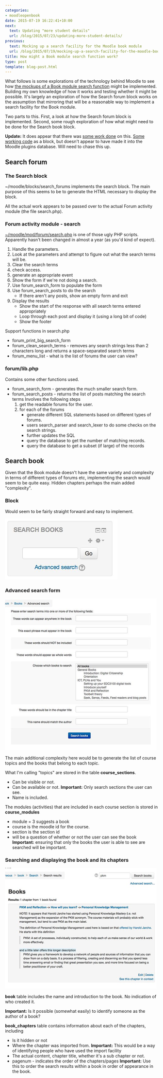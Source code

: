 ```yaml
---
categories:
- moodleopenbook
date: 2015-07-19 16:22:41+10:00
next:
  text: Updating "more student details"
  url: /blog/2015/07/23/updating-more-student-details/
previous:
  text: Mocking up a search facility for the Moodle book module
  url: /blog/2015/07/19/mocking-up-a-search-facility-for-the-moodle-book-module/
title: How might a Book module search function work?
type: post
template: blog-post.html
---
```

What follows is some explorations of the technology behind Moodle to see how [the mockups of a Book module search function](/blog/2015/07/19/mocking-up-a-search-facility-for-the-moodle-book-module/) might be implemented. Building my own knowledge of how it works and testing whether it might be possible. It's largely an exploration of how the Search forum block works on the assumption that mirroring that will be a reasonable way to implement a search facility for the Book module.

Two parts to this. First, a look at how the Search forum block is implemented. Second, some rough exploration of how what might need to be done for the Search book block.

**Update:** It does appear that there was [some work done](https://moodle.org/mod/forum/discuss.php?d=130569) on this. [Some working code](https://github.com/stronk7/moodle-block_search_books) as a block, but doesn't appear to have made it into the Moodle plugins database. Will need to chase this up.

## Search forum

### The Search block

~/moodle/blocks/search\_forums implements the search block. The main purpose of this seems to be to generate the HTML necessary to display the block.

All the actual work appears to be passed over to the actual Forum activity module (the file search.php).

### Forum activity module - search

[~/moodle/mod/forum/search.php](https://github.com/djplaner/moodle/blob/master/mod/forum/search.php) is one of those ugly PHP scripts. Apparently hasn't been changed in almost a year (as you'd kind of expect).

1. Handle the parameters.
2. Look at the parameters and attempt to figure out what the search terms will be.
3. Clear the search terms
4. check access.
5. generate an appropriate event
6. Show the form if we're not doing a search.
7. Use forum\_search\_form to populate the form
8. Use forum\_search\_posts to do the search
    - If there aren't any posts, show an empty form and exit
9. Display the results
    - Show the start of the response with all search terms entered appropriately
    - Loop through each post and display it (using a long bit of code)
    - Show the footer

Support functions in search.php

- forum\_print\_big\_search\_form
- forum\_clean\_search\_terms - removes any search strings less than 2 characters long and returns a space-separated search terms
- forum\_menu\_list - what is the list of forums the user can view?

### forum/lib.php

Contains some other functions used.

- forum\_search\_form - generates the much smaller search form.
- forum\_search\_posts - returns the list of posts matching the search terms Involves the following steps
    1. get the readable forums for the user.
    2. for each of the forums
        - generate different SQL statements based on different types of forums.
        - users search\_parser and search\_lexer to do some checks on the search strings.
        - further updates the SQL
        - query the database to get the number of matching records.
        - query the database to get a subset (if large) of the records

## Search book

Given that the Book module doesn't have the same variety and complexity in terms of different types of forums etc, implementing the search would seem to be quite easy. Hidden chapters perhaps the main added "complexity".

### Block

Would seem to be fairly straight forward and easy to implement.

[![001_SearchBooks](images/19196124183_54971e07a7_o.jpg)](https://www.flickr.com/photos/david_jones/19196124183/in/dateposted-public/ "001_SearchBooks")

### Advanced search form

[![003_searchShowingBooks.tiff](images/19791024836_c51305ddbb.jpg)](https://www.flickr.com/photos/david_jones/19791024836/in/dateposted-public/ "003_searchShowingBooks.tiff")

The main additional complexity here would be to generate the list of course topics and the books that belong to each topic.

What I'm calling "topics" are stored in the table **course\_sections**.

- Can be visible or not.
- Can be available or not. **Important:** Only search sections the user can see.
- Name is included.

The modules (activities) that are included in each course section is stored in **course\_modules**

- module = 3 suggests a book
- course is the moodle id for the course.
- section is the section id
- will be a question of whether or not the user can see the book **Important:** ensuring that only the books the user is able to see are searched will be important.

### Searching and displaying the book and its chapters

[![004_results](images/19195121204_5d57647079.jpg)](https://www.flickr.com/photos/david_jones/19195121204/in/dateposted-public/ "004_results")

**book** table includes the name and introduction to the book. No indication of who created it.

**Important:** Is it possible (somewhat easily) to identify someone as the author of a book?

**book\_chapters** table contains information about each of the chapters, including

- Is it hidden or not
- Where the chapter was imported from. **Important:** This would be a way of identifying people who have used the import facility
- The actual content, chapter title, whether it's a sub chapter or not.
- pagenum - indicates the order of the chapters/pages **Important:** Use this to order the search results within a book in order of appearance in the book.